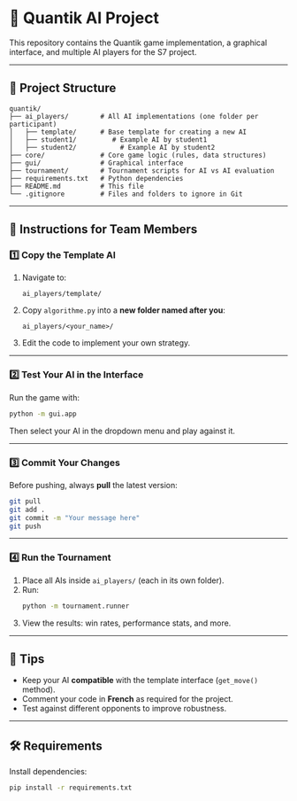 # 🎯 Quantik AI Project

This repository contains the Quantik game implementation, a graphical interface, and multiple AI players for the S7 project.

---

## 📂 Project Structure

```
quantik/
├── ai_players/        # All AI implementations (one folder per participant)
│   ├── template/      # Base template for creating a new AI
│   ├── student1/         # Example AI by student1
│   ├── student2/           # Example AI by student2
├── core/              # Core game logic (rules, data structures)
├── gui/               # Graphical interface
├── tournament/        # Tournament scripts for AI vs AI evaluation
├── requirements.txt   # Python dependencies
├── README.md          # This file
└── .gitignore         # Files and folders to ignore in Git
```

---

## 👥 Instructions for Team Members

### 1️⃣ Copy the Template AI
1. Navigate to:
   ```
   ai_players/template/
   ```
2. Copy `algorithme.py` into a **new folder named after you**:
   ```
   ai_players/<your_name>/
   ```
3. Edit the code to implement your own strategy.

---

### 2️⃣ Test Your AI in the Interface
Run the game with:
```bash
python -m gui.app
```
Then select your AI in the dropdown menu and play against it.

---

### 3️⃣ Commit Your Changes
Before pushing, always **pull** the latest version:
```bash
git pull
git add .
git commit -m "Your message here"
git push
```

---

### 4️⃣ Run the Tournament
1. Place all AIs inside `ai_players/` (each in its own folder).
2. Run:
   ```bash
   python -m tournament.runner
   ```
3. View the results: win rates, performance stats, and more.

---

## 📌 Tips
- Keep your AI **compatible** with the template interface (`get_move()` method).
- Comment your code in **French** as required for the project.
- Test against different opponents to improve robustness.

---

## 🛠 Requirements
Install dependencies:
```bash
pip install -r requirements.txt
```
